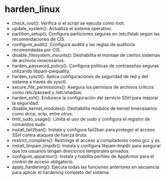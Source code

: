 # harden_linux

- check_root(): Verifica si el script se ejecuta como root.
- update_system(): Actualiza el sistema operativo.
- partition_setup(): Configura particiones seguras en /etc/fstab según las recomendaciones de CIS.
- configure_audit(): Configura auditd y las reglas de auditoría recomendadas por CIS.
- disable_filesystem_mounts(): Deshabilita el montaje de ciertos sistemas de archivos innecesarios.
- harden_password_policy(): Configura políticas de contraseñas seguras utilizando libpam-pwquality.
- harden_sysctl(): Aplica configuraciones de seguridad de red y del sistema a través de sysctl.
- secure_file_permissions(): Asegura los permisos de archivos críticos como /etc/passwd y /etc/shadow.
- harden_ssh(): Endurece la configuración del servicio SSH para mejorar la seguridad.
- disable_kernel_modules(): Deshabilita módulos de kernel innecesarios como dccp, sctp, entre otros.
- limit_sudo_usage(): Limita el uso de sudo y configura el registro de comandos sudo.
- install_fail2ban(): Instala y configura fail2ban para proteger el acceso SSH contra ataques de fuerza bruta.
- restrict_compilers(): Restringe el acceso a compiladores como gcc y as.
- install_limpam_tmpdir(): Instala y configura libpam-tmpdir para asegurar que los usuarios tengan directorios temporales privados.
- configure_apparmor(): Instala y habilita perfiles de AppArmor para el control de acceso obligatorio.
- apply_hardening(): Ejecuta todas las funciones anteriores en secuencia para aplicar el hardening completo del sistema.
